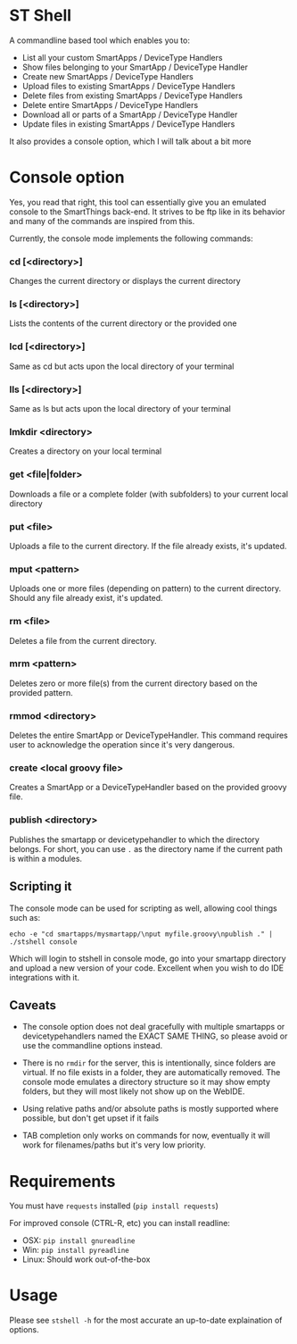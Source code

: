 # ST Shell

A commandline based tool which enables you to:

* List all your custom SmartApps / DeviceType Handlers
* Show files belonging to your SmartApp / DeviceType Handler
* Create new SmartApps / DeviceType Handlers
* Upload files to existing SmartApps / DeviceType Handlers
* Delete files from existing SmartApps / DeviceType Handlers
* Delete entire SmartApps / DeviceType Handlers
* Download all or parts of a SmartApp / DeviceType Handler
* Update files in existing SmartApps / DeviceType Handlers

It also provides a console option, which I will talk about a bit more

# Console option

Yes, you read that right, this tool can essentially give you an emulated console
to the SmartThings back-end. It strives to be ftp like in its behavior and many
of the commands are inspired from this.

Currently, the console mode implements the following commands:

### cd [&lt;directory&gt;]
Changes the current directory or displays the current directory

### ls [&lt;directory&gt;]
Lists the contents of the current directory or the provided one

### lcd [&lt;directory&gt;]
Same as cd but acts upon the local directory of your terminal

### lls [&lt;directory&gt;]
Same as ls but acts upon the local directory of your terminal

### lmkdir &lt;directory&gt;
Creates a directory on your local terminal

### get &lt;file|folder&gt;
Downloads a file or a complete folder (with subfolders) to your current local directory

### put &lt;file&gt;
Uploads a file to the current directory. If the file already exists, it's updated.

### mput &lt;pattern&gt;
Uploads one or more files (depending on pattern) to the current directory. Should any file already exist, it's updated.

### rm &lt;file&gt;
Deletes a file from the current directory.

### mrm &lt;pattern&gt;
Deletes zero or more file(s) from the current directory based on the provided pattern.

### rmmod &lt;directory&gt;
Deletes the entire SmartApp or DeviceTypeHandler. This command requires user to acknowledge the operation since it's very dangerous.

### create &lt;local groovy file&gt;
Creates a SmartApp or a DeviceTypeHandler based on the provided groovy file.

### publish &lt;directory&gt;
Publishes the smartapp or devicetypehandler to which the directory belongs. For short, you can use `.` as the directory name if the current path is within a modules.

## Scripting it

The console mode can be used for scripting as well, allowing cool things such as:

`echo -e "cd smartapps/mysmartapp/\nput myfile.groovy\npublish ." | ./stshell console`

Which will login to stshell in console mode, go into your smartapp directory and upload a new version of your code. Excellent when you wish to do IDE integrations with it.

## Caveats

* The console option does not deal gracefully with multiple smartapps or devicetypehandlers named the EXACT SAME THING, so please avoid or use the commandline options instead.

* There is no `rmdir` for the server, this is intentionally, since folders are virtual. If no file exists in a folder, they are automatically removed. The console mode emulates a directory structure so it may show empty folders, but they will most likely not show up on the WebIDE.

* Using relative paths and/or absolute paths is mostly supported where possible, but don't get upset if it fails

* TAB completion only works on commands for now, eventually it will work for filenames/paths but it's very low priority.

# Requirements

You must have `requests` installed (`pip install requests`)

For improved console (CTRL-R, etc) you can install readline:
* OSX: `pip install gnureadline`
* Win: `pip install pyreadline`
* Linux: Should work out-of-the-box

# Usage

Please see `stshell -h` for the most accurate an up-to-date explaination of options.
